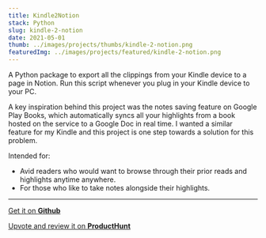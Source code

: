 ```yaml
---
title: Kindle2Notion
stack: Python
slug: kindle-2-notion
date: 2021-05-01
thumb: ../images/projects/thumbs/kindle-2-notion.png
featuredImg: ../images/projects/featured/kindle-2-notion.png
---
```


A Python package to export all the clippings from your Kindle device to a page in Notion. Run this script whenever you plug in your Kindle device to your PC.

A key inspiration behind this project was the notes saving feature on Google Play Books, which automatically syncs all your highlights from a book hosted on the service to a Google Doc in real time. I wanted a similar feature for my Kindle and this project is one step towards a solution for this problem.

Intended for:

- Avid readers who would want to browse through their prior reads and highlights anytime anywhere.
- For those who like to take notes alongside their highlights.

---

[Get it on **Github**](https://github.com/paperboi/kindle2notion)

[Upvote and review it on **ProductHunt**](https://www.producthunt.com/products/kindle2notion)
